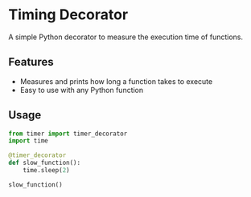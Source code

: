 # Timing Decorator

A simple Python decorator to measure the execution time of functions.

## Features
- Measures and prints how long a function takes to execute
- Easy to use with any Python function

## Usage

```python
from timer import timer_decorator
import time

@timer_decorator
def slow_function():
    time.sleep(2)

slow_function()
